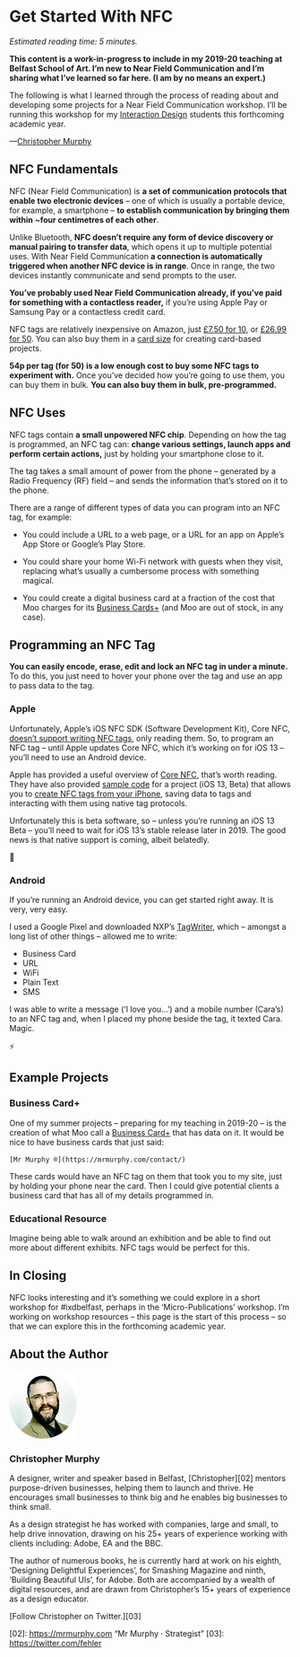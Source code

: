 Get Started With NFC
====================

*Estimated reading time: 5 minutes.*

**This content is a work-in-progress to include in my 2019-20 teaching at Belfast School of Art. I’m new to Near Field Communication and I’m sharing what I’ve learned so far here. (I am by no means an expert.)**

The following is what I learned through the process of reading about and developing some projects for a Near Field Communication workshop. I’ll be running this workshop for my [Interaction Design](https://www.ulster.ac.uk/courses/201920/interaction-design-15554) students this forthcoming academic year.

—[Christopher Murphy][01]



NFC Fundamentals
----------------

NFC (Near Field Communication) is **a set of communication protocols that enable two electronic devices** – one of which is usually a portable device, for example, a smartphone – **to establish communication by bringing them within ~four centimetres of each other**.

Unlike Bluetooth, **NFC doesn’t require any form of device discovery or manual pairing to transfer data**, which opens it up to multiple potential uses. With Near Field Communication **a connection is automatically triggered when another NFC device is in range**. Once in range, the two devices instantly communicate and send prompts to the user.

**You’ve probably used Near Field Communication already, if you’ve paid for something with a contactless reader,** if you’re using Apple Pay or Samsung Pay or a contactless credit card.

NFC tags are relatively inexpensive on Amazon, just [£7.50 for 10](https://amzn.to/2YcqAId), or [£26.99 for 50](https://amzn.to/2M6YU58). You can also buy them in a [card size](https://amzn.to/2K12MSM) for creating card-based projects.

**54p per tag (for 50) is a low enough cost to buy some NFC tags to experiment with.** Once you’ve decided how you’re going to use them, you can buy them in bulk. **You can also buy them in bulk, pre-programmed.**



NFC Uses
--------

NFC tags contain **a small unpowered NFC chip**. Depending on how the tag is programmed, an NFC tag can: **change various settings, launch apps and perform certain actions,** just by holding your smartphone close to it.

The tag takes a small amount of power from the phone – generated by a Radio Frequency (RF) field – and sends the information that’s stored on it to the phone.

There are a range of different types of data you can program into an NFC tag, for example:

+ You could include a URL to a web page, or a URL for an app on Apple’s App Store or Google’s Play Store.

+ You could share your home Wi-Fi network with guests when they visit, replacing what’s usually a cumbersome process with something magical.

+ You could create a digital business card at a fraction of the cost that Moo charges for its [Business Cards+](https://www.moo.com/uk/business-cards/nfc) (and Moo are out of stock, in any case).


Programming an NFC Tag
----------------------

**You can easily encode, erase, edit and lock an NFC tag in under a minute.** To do this, you just need to hover your phone over the tag and use an app to pass data to the tag.


### Apple

Unfortunately, Apple’s iOS NFC SDK (Software Development Kit), Core NFC, [doesn’t support writing NFC tags](https://help.gototags.com/article/writing-nfc-tags-ios/), only reading them. So, to program an NFC tag – until Apple updates Core NFC, which it’s working on for iOS 13 – you’ll need to use an Android device.

Apple has provided a useful overview of [Core NFC](https://developer.apple.com/documentation/corenfc), that’s worth reading. They have also provided [sample code](https://docs-assets.developer.apple.com/published/9db0175572/CreatingNFCTagsFromYourIPhone.zip) for a project (iOS 13, Beta) that allows you to [create NFC tags from your iPhone](https://developer.apple.com/documentation/corenfc/creating_nfc_tags_from_your_iphone), saving data to tags and interacting with them using native tag protocols.

Unfortunately this is beta software, so – unless you’re running an iOS 13 Beta – you’ll need to wait for iOS 13’s stable release later in 2019. The good news is that native support is coming, albeit belatedly.

🎉


### Android

If you’re running an Android device, you can get started right away. It is very, very easy.

I used a Google Pixel and downloaded NXP’s [TagWriter](#), which – amongst a long list of other things – allowed me to write:

+ Business Card
+ URL
+ WiFi
+ Plain Text
+ SMS

I was able to write a message (‘I love you…’) and a mobile number (Cara’s) to an NFC tag and, when I placed my phone beside the tag, it texted Cara. Magic.

⚡️



Example Projects
----------------

### Business Card+

One of my summer projects – preparing for my teaching in 2019-20 – is the creation of what Moo call a [Business Card+](https://www.moo.com/uk/business-cards/nfc) that has data on it. It would be nice to have business cards that just said:

	[Mr Murphy ®](https://mrmurphy.com/contact/)

These cards would have an NFC tag on them that took you to my site, just by holding your phone near the card. Then I could give potential clients a business card that has all of my details programmed in.


### Educational Resource

Imagine being able to walk around an exhibition and be able to find out more about different exhibits. NFC tags would be perfect for this.



In Closing
----------

NFC looks interesting and it’s something we could explore in a short workshop for #ixdbelfast, perhaps in the ‘Micro-Publications’ workshop. I’m working on workshop resources – this page is the start of this process – so that we can explore this in the forthcoming academic year.



About the Author
----------------

![Christopher Murphy](images/mr-murphy.png)

### Christopher Murphy

A designer, writer and speaker based in Belfast, [Christopher][02] mentors purpose-driven businesses, helping them to launch and thrive. He encourages small businesses to think big and he enables big businesses to think small.

As a design strategist he has worked with companies, large and small, to help drive innovation, drawing on his 25+ years of experience working with clients including: Adobe, EA and the BBC.

The author of numerous books, he is currently hard at work on his eighth, ‘Designing Delightful Experiences’, for Smashing Magazine and ninth, ‘Building Beautiful UIs’, for Adobe. Both are accompanied by a wealth of digital resources, and are drawn from Christopher’s 15+ years of experience as a design educator.

[Follow Christopher on Twitter.][03]


<!-- Links -->

[01]: https://github.com/fehler/miscellany/blob/master/get-started-with-nfc/get-started-with-nfc.md#about-the-author
[02]: https://mrmurphy.com “Mr Murphy · Strategist”
[03]: https://twitter.com/fehler